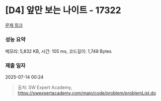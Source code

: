 # [D4] 앞만 보는 나이트 - 17322 

[문제 링크](https://swexpertacademy.com/main/code/problem/problemDetail.do?contestProbId=AYgEu2460GwDFARP) 

### 성능 요약

메모리: 5,832 KB, 시간: 105 ms, 코드길이: 1,748 Bytes

### 제출 일자

2025-07-14 00:24



> 출처: SW Expert Academy, https://swexpertacademy.com/main/code/problem/problemList.do